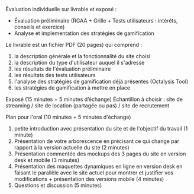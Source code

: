 Évaluation individuelle sur livrable et exposé :
* Évaluation préliminaire (RGAA + Grille + Tests utilisateurs : intérêts, conseils et exercice)
* Analyse et implementation des stratégies de gamification


Le livrable est un fichier PDF (20 pages) qui comprend :
1) la description générale et la fonctionnalité du site choisi
2) la description du type d'utilisateur auquel il s'adresse
3) les résultats de l'évaluation préliminaire
4) les résultats des tests utilisateurs
5) l'analyse des stratégies de gamification déjà présentes (Octalysis Tool)
6) les stratégies de gamification à mettre en place

Exposé (15 minutes + 5 minutes d’échange)
Échantillon à choisir : site de streaming / site de location (partagée ou pas) / site de recrutement

Plan pour l'oral (10 minutes + 5 minutes d'échange)
1) petite introduction avec présentation du site et de l'objectif du travail (1 minute)
2) Présentation de votre arborescence en précisant ce qui change par rapport à la version actuelle du site (2 minutes)
3) Présentation commentée des mockups des 3 pages du site en version desk et mobile (3 minutes)
4) Présentation des maquettes dynamiques en ligne en version desk en faisant le parallèle avec le site actuel pour montrer et justifier vos modifications + présentation des versions mobile (4 minutes)
5) Questions et discussion (5 minutes)